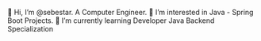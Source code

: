👋 Hi, I’m @sebestar. A Computer Engineer.
👀 I’m interested in Java - Spring Boot Projects.
🌱 I’m currently learning Developer Java Backend Specialization

<!---
sebestar/sebestar is a ✨ special ✨ repository because its `README.md` (this file) appears on your GitHub profile.
You can click the Preview link to take a look at your changes.
--->
